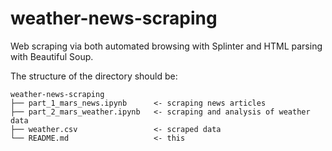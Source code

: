 # weather-news-scraping
Web scraping via both automated browsing with Splinter and HTML parsing with Beautiful Soup.


The structure of the directory should be:
```
weather-news-scraping
├── part_1_mars_news.ipynb      <- scraping news articles
├── part_2_mars_weather.ipynb   <- scraping and analysis of weather data
├── weather.csv                 <- scraped data
└── README.md                   <- this
```
